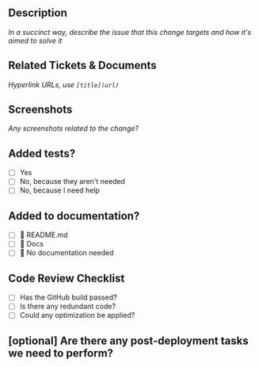 ## Description
_In a succinct way, describe the issue that this change targets and how it's aimed to solve it_

## Related Tickets & Documents
_Hyperlink URLs, use `[title](url)`_

## Screenshots
_Any screenshots related to the change?_

## Added tests?

- [ ] Yes
- [ ] No, because they aren't needed
- [ ] No, because I need help

## Added to documentation?

- [ ] 📃 README.md
- [ ] 📜 Docs
- [ ] 🚫 No documentation needed

## Code Review Checklist

- [ ] Has the GitHub build passed?
- [ ] Is there any redundant code?
- [ ] Could any optimization be applied?

## [optional] Are there any post-deployment tasks we need to perform?
